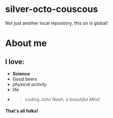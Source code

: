 # silver-octo-couscous
Not just another local repository, this on is global!
# About me
## I love:
* **Science**
* Good beers
* *physical activity*
* life
* > coding <cite>John Nash, a beautiful Mind 
#### That's all folks! 

